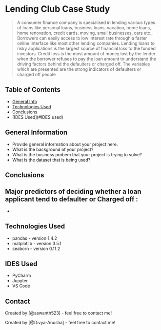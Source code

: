 # Lending Club Case Study
> A consumer finance company is specialised in lending various types of loans like personal loans, business loans, vacation, home loans, home renovation, credit cards, moving, small businesses, cars etc., Borrowers can easily access to low interest rate through a faster online interface like most other lending companies. Lending loans to risky applications is the largest source of financial loss to the funded investors. Credit loss is the most  amount of money lost by the lender when the borrower refuses to pay the loan amount to understand the driving factors behind the defaulters or charged off. The variables which are presented are the strong indicators of defaulters or charged off people   


## Table of Contents
* [General Info](#general-information)
* [Technologies Used](#technologies-used)
* [Conclusions](#conclusions)
* [IDES Used](#IDES used)

## General Information
- Provide general information about your project here.
- What is the background of your project?
- What is the business probem that your project is trying to solve?
- What is the dataset that is being used?

## Conclusions
Major predictors of deciding whether a loan applicant tend to defaulter or Charged off :
-
-

## Technologies Used
- pandas - version 1.4.2
- matplotlib - version 3.5.1
- seaborn - version 0.11.2

## IDES Used
- PyCharm
- Jupyter
- VS Code

## Contact
Created by [@aswanth523] - feel free to contact me!

Created by [@Divya-Anusha] - feel free to contact me!